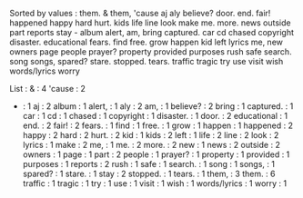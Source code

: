 Sorted by values :
them. & them, 'cause aj aly believe? door. end. fair! happened happy hard hurt. kids life line look make me. more. news outside part reports stay - album alert, am, bring captured. car cd chased copyright disaster. educational fears. find free. grow happen kid left lyrics me, new owners page people prayer? property provided purposes rush safe search. song songs, spared? stare. stopped. tears. traffic tragic try use visit wish words/lyrics worry 

List :
& : 4
'cause : 2
- : 1
aj : 2
album : 1
alert, : 1
aly : 2
am, : 1
believe? : 2
bring : 1
captured. : 1
car : 1
cd : 1
chased : 1
copyright : 1
disaster. : 1
door. : 2
educational : 1
end. : 2
fair! : 2
fears. : 1
find : 1
free. : 1
grow : 1
happen : 1
happened : 2
happy : 2
hard : 2
hurt. : 2
kid : 1
kids : 2
left : 1
life : 2
line : 2
look : 2
lyrics : 1
make : 2
me, : 1
me. : 2
more. : 2
new : 1
news : 2
outside : 2
owners : 1
page : 1
part : 2
people : 1
prayer? : 1
property : 1
provided : 1
purposes : 1
reports : 2
rush : 1
safe : 1
search. : 1
song : 1
songs, : 1
spared? : 1
stare. : 1
stay : 2
stopped. : 1
tears. : 1
them, : 3
them. : 6
traffic : 1
tragic : 1
try : 1
use : 1
visit : 1
wish : 1
words/lyrics : 1
worry : 1
